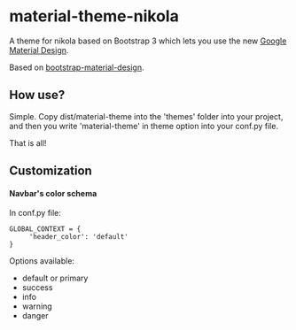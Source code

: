 # material-theme-nikola
A theme for nikola based on Bootstrap 3 which lets you use the new [Google Material Design](http://www.google.com/design/spec/material-design/).

Based on [bootstrap-material-design](https://github.com/FezVrasta/bootstrap-material-design).

## How use?

Simple. Copy dist/material-theme into the 'themes' folder into your project, and then you write 'material-theme' in theme option into your conf.py file.

That is all!

## Customization

#### Navbar's color schema 

In conf.py file:

    GLOBAL_CONTEXT = {                                                               
         'header_color': 'default'                                                    
    }

Options available:

* default or primary
* success
* info
* warning
* danger


